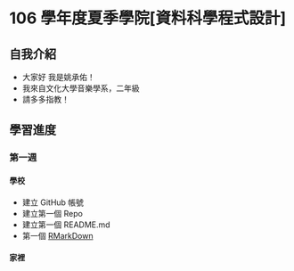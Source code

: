 # 106 學年度夏季學院[資料科學程式設計]
## 自我介紹
* 大家好 我是姚承佑！
* 我來自文化大學音樂學系，二年級
* 請多多指教！
## 學習進度
### 第一週
#### 學校
* 建立 GitHub 帳號
* 建立第一個 Repo
* 建立第一個 README.md
* 第一個 [RMarkDown](https://pccuyao.github.io/Example/week1/hw1.html)
#### 家裡